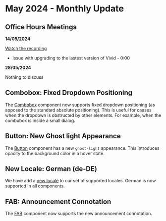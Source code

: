 # May 2024 - Monthly Update

## Office Hours Meetings

**14/05/2024**

[Watch the recording](https://drive.google.com/file/d/1RjLjgWYCnr_rdpmhugtoycE21UowKhT3/view)

- Issue with upgrading to the lastest version of Vivid - 0:00

**28/05/2024**

Nothing to discuss

## Combobox: Fixed Dropdown Positioning

The [Combobox](/components/combobox/#fixed-dropdown) component now supports fixed dropdown positioning (as apposed to the standard absolute positioning). This is useful for caases when the dropdown is obstructed by other elements. For example, when the combobox is inside a small dialog.

## Button: New Ghost light Appearance

The [Button](/components/button/#appearance) component has a new `ghost-light` appearance. This introduces opacity to the background color in a hover state.

## New Locale: German (de-DE)

We have add a [new locale](/guides/localization/#supported-locales) to our set of supported locales. German is now supported in all components.

## FAB: Announcement Connotation

The [FAB](/components/fab/#connotation) component now supports the new announcement connotation.